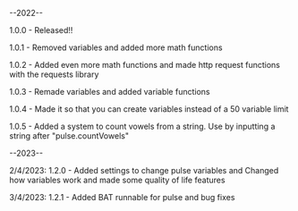 --2022--

1.0.0 - Released!!

1.0.1 - Removed variables and added more math functions

1.0.2 - Added even more math functions and made http request functions with the requests library

1.0.3 - Remade variables and added variable functions

1.0.4 - Made it so that you can create variables instead of a 50 variable limit

1.0.5 - Added a system to count vowels from a string. Use by inputting a string after "pulse.countVowels"

--2023--

2/4/2023: 1.2.0 - Added settings to change pulse variables and Changed how variables work and made some quality of life features

3/4/2023: 1.2.1 - Added BAT runnable for pulse and bug fixes
